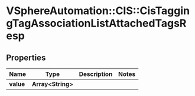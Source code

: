 # VSphereAutomation::CIS::CisTaggingTagAssociationListAttachedTagsResp

## Properties
Name | Type | Description | Notes
------------ | ------------- | ------------- | -------------
**value** | **Array&lt;String&gt;** |  | 


